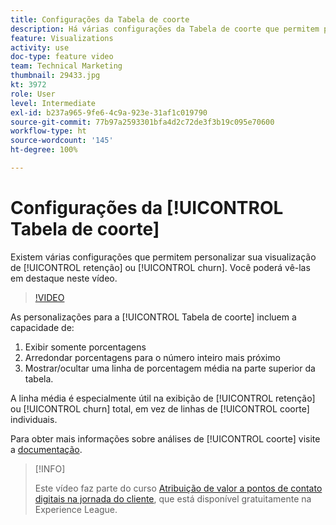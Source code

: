 ```yaml
---
title: Configurações da Tabela de coorte
description: Há várias configurações da Tabela de coorte que permitem personalizar sua visualização de retenção ou churn. Você poderá vê-las em destaque neste vídeo.
feature: Visualizations
activity: use
doc-type: feature video
team: Technical Marketing
thumbnail: 29433.jpg
kt: 3972
role: User
level: Intermediate
exl-id: b237a965-9fe6-4c9a-923e-31af1c019790
source-git-commit: 77b97a2593301bfa4d2c72de3f3b19c095e70600
workflow-type: ht
source-wordcount: '145'
ht-degree: 100%

---
```


# Configurações da [!UICONTROL Tabela de coorte]

Existem várias configurações que permitem personalizar sua visualização de [!UICONTROL retenção] ou [!UICONTROL churn]. Você poderá vê-las em destaque neste vídeo.

>[!VIDEO](https://video.tv.adobe.com/v/29433/?quality=12)

As personalizações para a [!UICONTROL Tabela de coorte] incluem a capacidade de:

1. Exibir somente porcentagens
1. Arredondar porcentagens para o número inteiro mais próximo
1. Mostrar/ocultar uma linha de porcentagem média na parte superior da tabela.

A linha média é especialmente útil na exibição de [!UICONTROL retenção] ou [!UICONTROL churn] total, em vez de linhas de [!UICONTROL coorte] individuais.

Para obter mais informações sobre análises de [!UICONTROL coorte] visite a [documentação](https://experienceleague.adobe.com/docs/analytics/analyze/analysis-workspace/visualizations/cohort-table/t-cohort.html?lang=pt-BR).

>[!INFO]
>
> Este vídeo faz parte do curso [Atribuição de valor a pontos de contato digitais na jornada do cliente](https://experienceleague.adobe.com/?recommended=Analytics-U-1-2020.2&amp;lang=pt-BR), que está disponível gratuitamente na Experience League.